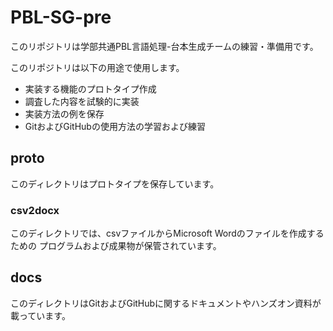 # PBL-SG-pre
このリポジトリは学部共通PBL言語処理-台本生成チームの練習・準備用です。

このリポジトリは以下の用途で使用します。
- 実装する機能のプロトタイプ作成
- 調査した内容を試験的に実装
- 実装方法の例を保存
- GitおよびGitHubの使用方法の学習および練習

## proto
このディレクトリはプロトタイプを保存しています。
### csv2docx
このディレクトリでは、csvファイルからMicrosoft Wordのファイルを作成するための
プログラムおよび成果物が保管されています。

## docs
このディレクトリはGitおよびGitHubに関するドキュメントやハンズオン資料が載っています。
